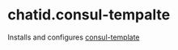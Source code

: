 chatid.consul-tempalte
======================

Installs and configures [consul-template](https://github.com/hashicorp/consul-template)
